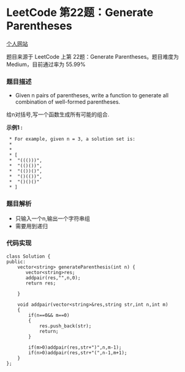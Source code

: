 # LeetCode 第22题：Generate Parentheses

[个人网站](http://lgg2018.com)

题目来源于 LeetCode 上第 22题：Generate Parentheses。题目难度为 Medium，目前通过率为 55.99%

### 题目描述

 * Given n pairs of parentheses, write a function to generate all combination of well-formed parentheses.

给n对括号,写一个函数生成所有可能的组合.

**示例1 :**

```
 * For example, given n = 3, a solution set is:
 * 
 * 
 * [
 * ⁠ "((()))",
 * ⁠ "(()())",
 * ⁠ "(())()",
 * ⁠ "()(())",
 * ⁠ "()()()"
 * ]
```

### 题目解析

* 只输入一个n,输出一个字符串组
* 需要用到递归

### 代码实现
```
class Solution {
public:
    vector<string> generateParenthesis(int n) {
       vector<string>res;
	   addpair(res,"",n,0);
	   return res;
	
	}

	void addpair(vector<string>&res,string str,int n,int m)
	{
		if(n==0&& m==0)
		{
			res.push_back(str);
			return;
		}

		if(m>0)addpair(res,str+")",n,m-1);
		if(n>0)addpair(res,str+"(",n-1,m+1);
	}
};

```
